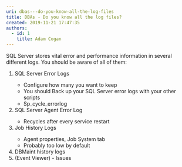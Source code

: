 ```yaml
---
uri: dbas---do-you-know-all-the-log-files
title: DBAs - Do you know all the log files?
created: 2019-11-21 17:47:35
authors:
  - id: 1
    title: Adam Cogan
---
```





<span class='intro'> <p>​SQL Server stores vital error and performance information in several different logs. You should be aware of all of them&#58;<br></p><ol><li>SQL Server Error Logs</li><ul><li>Configure how many you want to keep</li><li>You should Back up your SQL Server error logs with your other scripts</li><li>Sp_cycle_errorlog</li></ul><li>SQL Server Agent Error Log</li><ul><li>Recycles after every service restart</li></ul><li>Job History Logs</li><ul><li>Agent properties, Job System tab</li><li>Probably too low by default</li></ul><li>DBMaint history logs</li><li>(Event Viewer) - Issues​<br></li></ol><br> </span>




